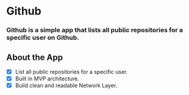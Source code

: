 # Github
 
 ### Github is a simple app that lists all public repositories for a specific user on Github.



## About the App 

- [x] List all public repositories for a specific user.
- [x] Built in MVP architecture.
- [x] Build clean and readable Network Layer.

